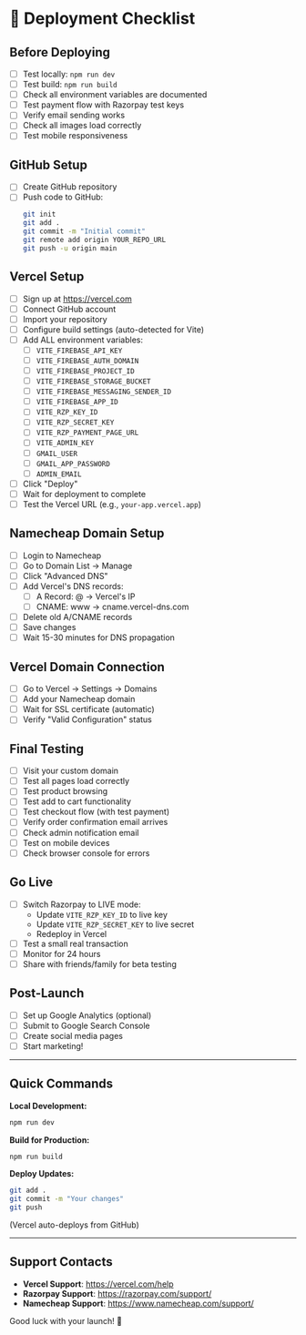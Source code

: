 # 🚀 Deployment Checklist

## Before Deploying

- [ ] Test locally: `npm run dev`
- [ ] Test build: `npm run build`
- [ ] Check all environment variables are documented
- [ ] Test payment flow with Razorpay test keys
- [ ] Verify email sending works
- [ ] Check all images load correctly
- [ ] Test mobile responsiveness

## GitHub Setup

- [ ] Create GitHub repository
- [ ] Push code to GitHub:
  ```bash
  git init
  git add .
  git commit -m "Initial commit"
  git remote add origin YOUR_REPO_URL
  git push -u origin main
  ```

## Vercel Setup

- [ ] Sign up at https://vercel.com
- [ ] Connect GitHub account
- [ ] Import your repository
- [ ] Configure build settings (auto-detected for Vite)
- [ ] Add ALL environment variables:
  - [ ] `VITE_FIREBASE_API_KEY`
  - [ ] `VITE_FIREBASE_AUTH_DOMAIN`
  - [ ] `VITE_FIREBASE_PROJECT_ID`
  - [ ] `VITE_FIREBASE_STORAGE_BUCKET`
  - [ ] `VITE_FIREBASE_MESSAGING_SENDER_ID`
  - [ ] `VITE_FIREBASE_APP_ID`
  - [ ] `VITE_RZP_KEY_ID`
  - [ ] `VITE_RZP_SECRET_KEY`
  - [ ] `VITE_RZP_PAYMENT_PAGE_URL`
  - [ ] `VITE_ADMIN_KEY`
  - [ ] `GMAIL_USER`
  - [ ] `GMAIL_APP_PASSWORD`
  - [ ] `ADMIN_EMAIL`
- [ ] Click "Deploy"
- [ ] Wait for deployment to complete
- [ ] Test the Vercel URL (e.g., `your-app.vercel.app`)

## Namecheap Domain Setup

- [ ] Login to Namecheap
- [ ] Go to Domain List → Manage
- [ ] Click "Advanced DNS"
- [ ] Add Vercel's DNS records:
  - [ ] A Record: @ → Vercel's IP
  - [ ] CNAME: www → cname.vercel-dns.com
- [ ] Delete old A/CNAME records
- [ ] Save changes
- [ ] Wait 15-30 minutes for DNS propagation

## Vercel Domain Connection

- [ ] Go to Vercel → Settings → Domains
- [ ] Add your Namecheap domain
- [ ] Wait for SSL certificate (automatic)
- [ ] Verify "Valid Configuration" status

## Final Testing

- [ ] Visit your custom domain
- [ ] Test all pages load correctly
- [ ] Test product browsing
- [ ] Test add to cart functionality
- [ ] Test checkout flow (with test payment)
- [ ] Verify order confirmation email arrives
- [ ] Check admin notification email
- [ ] Test on mobile devices
- [ ] Check browser console for errors

## Go Live

- [ ] Switch Razorpay to LIVE mode:
  - Update `VITE_RZP_KEY_ID` to live key
  - Update `VITE_RZP_SECRET_KEY` to live secret
  - Redeploy in Vercel
- [ ] Test a small real transaction
- [ ] Monitor for 24 hours
- [ ] Share with friends/family for beta testing

## Post-Launch

- [ ] Set up Google Analytics (optional)
- [ ] Submit to Google Search Console
- [ ] Create social media pages
- [ ] Start marketing!

---

## Quick Commands

**Local Development:**
```bash
npm run dev
```

**Build for Production:**
```bash
npm run build
```

**Deploy Updates:**
```bash
git add .
git commit -m "Your changes"
git push
```
(Vercel auto-deploys from GitHub)

---

## Support Contacts

- **Vercel Support**: https://vercel.com/help
- **Razorpay Support**: https://razorpay.com/support/
- **Namecheap Support**: https://www.namecheap.com/support/

Good luck with your launch! 🎉


